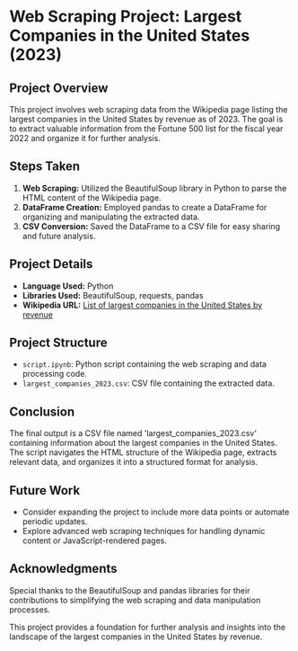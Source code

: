 
# Web Scraping Project: Largest Companies in the United States (2023)

## Project Overview
This project involves web scraping data from the Wikipedia page listing the largest companies in the United States by revenue as of 2023. The goal is to extract valuable information from the Fortune 500 list for the fiscal year 2022 and organize it for further analysis.

## Steps Taken
1. **Web Scraping:** Utilized the BeautifulSoup library in Python to parse the HTML content of the Wikipedia page.
2. **DataFrame Creation:** Employed pandas to create a DataFrame for organizing and manipulating the extracted data.
3. **CSV Conversion:** Saved the DataFrame to a CSV file for easy sharing and future analysis.

## Project Details
- **Language Used:** Python
- **Libraries Used:** BeautifulSoup, requests, pandas
- **Wikipedia URL:** [List of largest companies in the United States by revenue](https://en.wikipedia.org/wiki/List_of_largest_companies_in_the_United_States_by_revenue)

## Project Structure
- `script.ipynb`: Python script containing the web scraping and data processing code.
- `largest_companies_2023.csv`: CSV file containing the extracted data.


## Conclusion
The final output is a CSV file named 'largest_companies_2023.csv' containing information about the largest companies in the United States. The script navigates the HTML structure of the Wikipedia page, extracts relevant data, and organizes it into a structured format for analysis.

## Future Work
- Consider expanding the project to include more data points or automate periodic updates.
- Explore advanced web scraping techniques for handling dynamic content or JavaScript-rendered pages.

## Acknowledgments
Special thanks to the BeautifulSoup and pandas libraries for their contributions to simplifying the web scraping and data manipulation processes.

This project provides a foundation for further analysis and insights into the landscape of the largest companies in the United States by revenue.
